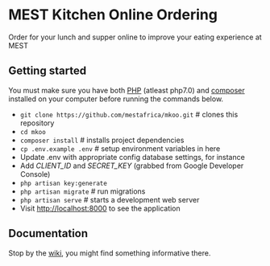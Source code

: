 # MEST Kitchen Online Ordering

Order for your lunch and supper online to improve your eating experience at MEST

## Getting started

You must make sure you have both  [PHP](http://php.net/) (atleast php7.0) and [composer](https://getcomposer.org/download/) installed on your computer before running the commands below.

* `git clone https://github.com/mestafrica/mkoo.git` # clones this repository
* `cd mkoo`
* `composer install` # installs project dependencies
* `cp .env.example .env` # setup environment variables in here
* Update .env with appropriate config database settings, for instance
* Add *CLIENT_ID* and *SECRET_KEY* (grabbed from Google Developer Console)
* `php artisan key:generate`
* `php artisan migrate` # run migrations
* `php artisan serve` # starts a development web server
* Visit [http://localhost:8000](http://localhost:8000) to see the application

## Documentation

Stop by the [wiki](https://github.com/mestafrica/mkoo/wiki), you might find something informative there.
